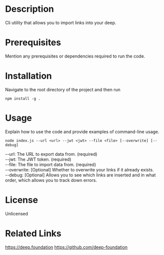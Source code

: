# Description
Cli utility that allows you to import links into your deep.

# Prerequisites
Mention any prerequisites or dependencies required to run the code.

# Installation
Navigate to the root directory of the project and then run

```shell
npm install -g .
```

# Usage
Explain how to use the code and provide examples of command-line usage.

```shell
node index.js --url <url> --jwt <jwt> --file <file> [--overwrite] [--debug]
```
--url: The URL to export data from. (required)  
--jwt: The JWT token. (required)  
--file: The file to import data from. (required)  
--overwrite: [Optional] Whether to overwrite your links if it already exists.  
--debug: [Optional] Allows you to see which links are inserted and in what order, which allows you to track down errors.  

# License
Unlicensed

# Related Links
https://deep.foundation
https://github.com/deep-foundation